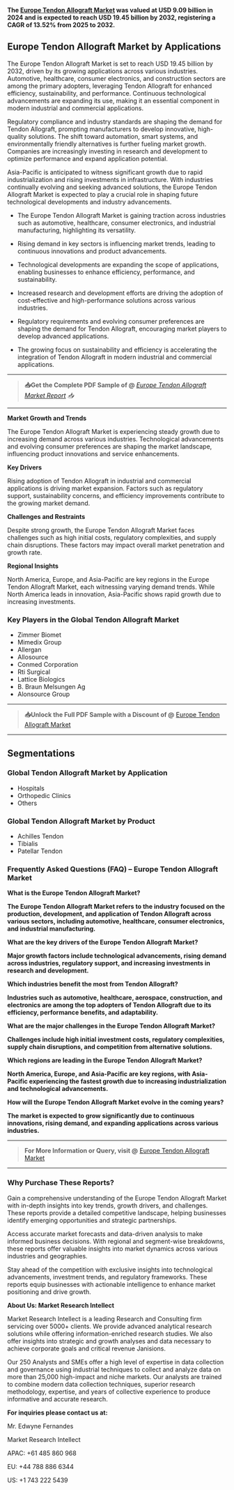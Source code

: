 <p><strong>The <a href="https://www.marketresearchintellect.com/download-sample/?rid=218823&amp;utm_source=Pulse-April-Europe&amp;utm_medium=852">Europe Tendon Allograft Market</a> was valued at USD 9.09 billion in 2024 and is expected to reach USD 19.45 billion by 2032, registering a CAGR of 13.52% from 2025 to 2032.</strong></p><h2>Europe Tendon Allograft Market by Applications&nbsp;</h2><p><p>The Europe Tendon Allograft Market is set to reach USD 19.45 billion by 2032, driven by its growing applications across various industries. Automotive, healthcare, consumer electronics, and construction sectors are among the primary adopters, leveraging Tendon Allograft for enhanced efficiency, sustainability, and performance. Continuous technological advancements are expanding its use, making it an essential component in modern industrial and commercial applications.</p><p>Regulatory compliance and industry standards are shaping the demand for Tendon Allograft, prompting manufacturers to develop innovative, high-quality solutions. The shift toward automation, smart systems, and environmentally friendly alternatives is further fueling market growth. Companies are increasingly investing in research and development to optimize performance and expand application potential.</p><p>Asia-Pacific is anticipated to witness significant growth due to rapid industrialization and rising investments in infrastructure. With industries continually evolving and seeking advanced solutions, the Europe Tendon Allograft Market is expected to play a crucial role in shaping future technological developments and industry advancements.</p></p><ul><li><p>The Europe Tendon Allograft Market is gaining traction across industries such as automotive, healthcare, consumer electronics, and industrial manufacturing, highlighting its versatility.</p></li><li><p>Rising demand in key sectors is influencing market trends, leading to continuous innovations and product advancements.</p></li><li><p>Technological developments are expanding the scope of applications, enabling businesses to enhance efficiency, performance, and sustainability.</p></li><li><p>Increased research and development efforts are driving the adoption of cost-effective and high-performance solutions across various industries.</p></li><li><p>Regulatory requirements and evolving consumer preferences are shaping the demand for Tendon Allograft, encouraging market players to develop advanced applications.</p></li><li><p>The growing focus on sustainability and efficiency is accelerating the integration of Tendon Allograft in modern industrial and commercial applications.</p></li></ul><hr /><blockquote><p><strong><span class="font-[700]">📥Get the Complete PDF Sample of @ </span></strong><em><span class="font-[700]"><a href="https://www.marketresearchintellect.com/download-sample/?rid=218823&amp;utm_source=Pulse-April-Europe&amp;utm_medium=852" target="_blank" data-tracking-control-name="article-ssr-frontend-pulse_little-text-block" data-tracking-will-navigate="" data-test-link="">Europe Tendon Allograft Market Report</a>&nbsp;📥</span></em></p></blockquote><hr /><p class="" data-start="77" data-end="360"><strong data-start="77" data-end="105">Market Growth and Trends</strong></p><p class="" data-start="77" data-end="360">The Europe Tendon Allograft Market is experiencing steady growth due to increasing demand across various industries. Technological advancements and evolving consumer preferences are shaping the market landscape, influencing product innovations and service enhancements.</p><p class="" data-start="362" data-end="606"><strong data-start="362" data-end="377">Key Drivers</strong></p><p class="" data-start="362" data-end="606">Rising adoption of Tendon Allograft in industrial and commercial applications is driving market expansion. Factors such as regulatory support, sustainability concerns, and efficiency improvements contribute to the growing market demand.</p><p class="" data-start="608" data-end="849"><strong data-start="608" data-end="637">Challenges and Restraints</strong></p><p class="" data-start="608" data-end="849">Despite strong growth, the Europe Tendon Allograft Market faces challenges such as high initial costs, regulatory complexities, and supply chain disruptions. These factors may impact overall market penetration and growth rate.</p><p class="" data-start="851" data-end="1095"><strong data-start="851" data-end="872">Regional Insights</strong></p><p class="" data-start="851" data-end="1095">North America, Europe, and Asia-Pacific are key regions in the Europe Tendon Allograft Market, each witnessing varying demand trends. While North America leads in innovation, Asia-Pacific shows rapid growth due to increasing investments.</p><p><h3>Key Players in the Global Tendon Allograft Market </h3><ul><li>Zimmer Biomet</li><li>Mimedix Group</li><li>Allergan</li><li>Allosource</li><li>Conmed Corporation</li><li>Rti Surgical</li><li>Lattice Biologics</li><li>B. Braun Melsungen Ag</li><li>Alonsource Group</li></ul></p><hr /><blockquote><p><strong>📥Unlock the Full PDF Sample with a Discount of @</strong> <a href="https://www.marketresearchintellect.com/ask-for-discount/?rid=218823&amp;utm_source=Pulse-April-Europe&amp;utm_medium=852">Europe Tendon Allograft Market</a></p></blockquote><hr /><p><h2>Segmentations</h2><h3>Global Tendon Allograft Market by Application</h3><ul><li>Hospitals</li><li>Orthopedic Clinics</li><li>Others</li></ul><h3>Global Tendon Allograft Market by Product</h3><ul><li>Achilles Tendon</li><li>Tibialis</li><li>Patellar Tendon</li></ul></p><h3><strong>Frequently Asked Questions (FAQ) &ndash; Europe Tendon Allograft Market</strong></h3><p><strong>What is the Europe Tendon Allograft Market?</strong></p><p><strong>The Europe Tendon Allograft Market refers to the industry focused on the production, development, and application of Tendon Allograft across various sectors, including automotive, healthcare, consumer electronics, and industrial manufacturing.</strong></p><p><strong>What are the key drivers of the Europe Tendon Allograft Market?</strong></p><p><strong>Major growth factors include technological advancements, rising demand across industries, regulatory support, and increasing investments in research and development.</strong></p><p><strong>Which industries benefit the most from Tendon Allograft?</strong></p><p><strong>Industries such as automotive, healthcare, aerospace, construction, and electronics are among the top adopters of Tendon Allograft due to its efficiency, performance benefits, and adaptability.</strong></p><p><strong>What are the major challenges in the Europe Tendon Allograft Market?</strong></p><p><strong>Challenges include high initial investment costs, regulatory complexities, supply chain disruptions, and competition from alternative solutions.</strong></p><p><strong>Which regions are leading in the Europe Tendon Allograft Market?</strong></p><p><strong>North America, Europe, and Asia-Pacific are key regions, with Asia-Pacific experiencing the fastest growth due to increasing industrialization and technological advancements.</strong></p><p><strong>How will the Europe Tendon Allograft Market evolve in the coming years?</strong></p><p><strong>The market is expected to grow significantly due to continuous innovations, rising demand, and expanding applications across various industries.</strong></p><hr /><blockquote><p><span class="font-[700]"><strong>For More Information or Query, visit&nbsp;@</strong>&nbsp;</span><span class="font-[700]"><a href="https://www.marketresearchintellect.com/product/global-tendon-allograft-market-size-and-forcast/?utm_source=Linkedin&utm_medium=852" target="_blank" data-tracking-control-name="article-ssr-frontend-pulse_little-text-block" data-tracking-will-navigate="" data-test-link="">Europe Tendon Allograft Market</a></span></p></blockquote><hr /><h3><strong data-start="0" data-end="31">Why Purchase These Reports?</strong></h3><p class="" data-start="35" data-end="297">Gain a comprehensive understanding of the Europe Tendon Allograft Market with in-depth insights into key trends, growth drivers, and challenges. These reports provide a detailed competitive landscape, helping businesses identify emerging opportunities and strategic partnerships.</p><p class="" data-start="299" data-end="540">Access accurate market forecasts and data-driven analysis to make informed business decisions. With regional and segment-wise breakdowns, these reports offer valuable insights into market dynamics across various industries and geographies.</p><p class="" data-start="542" data-end="784">Stay ahead of the competition with exclusive insights into technological advancements, investment trends, and regulatory frameworks. These reports equip businesses with actionable intelligence to enhance market positioning and drive growth.</p><p><strong><span class="font-[700]">About Us: Market Research Intellect</span></strong></p><p><span class="">Market Research Intellect is a leading Research and Consulting firm servicing over 5000+ clients. We provide advanced analytical research solutions while offering information-enriched research studies.&nbsp;</span>We also offer insights into strategic and growth analyses and data necessary to achieve corporate goals and critical revenue Janisions.</p><p><span class="">Our 250 Analysts and SMEs offer a high level of expertise in data collection and governance using industrial techniques to collect and analyze data on more than 25,000 high-impact and niche markets. Our analysts are trained to combine modern data collection techniques, superior research methodology, expertise, and years of collective experience to produce informative and accurate research.</span></p><p><strong>For inquiries please contact us at:</strong></p><p>Mr. Edwyne Fernandes</p><p>Market Research Intellect</p><p>APAC: +61 485 860 968</p><p>EU: +44 788 886 6344</p><p>US: +1 743 222 5439</p>